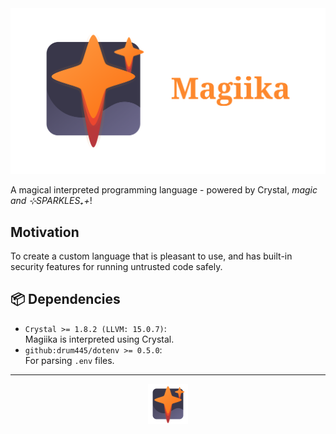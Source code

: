 <div align="center">
 <img src="./resources/magiika_banner.svg">
</div>

A magical interpreted programming language - powered by
Crystal, *magic and ⊹SPARKLES₊+*!

## Motivation

To create a custom language that is pleasant to use, and has
built-in security features for running untrusted code
safely.

## 📦 Dependencies

- `Crystal >= 1.8.2 (LLVM: 15.0.7)`:
  <br>Magiika is interpreted using Crystal.
- `github:drum445/dotenv >= 0.5.0`:
  <br>For parsing `.env` files.

---

<div align="center">
 <img width=64 src="./resources/magiika_icon.svg">
</div>
